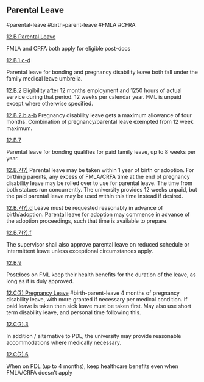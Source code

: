 ## Parental Leave

#parental-leave #birth-parent-leave #FMLA #CFRA

[12.B Parental Leave](UCPostDocs.pdf#page=42&selection=41,0,59,48)

FMLA and CRFA both apply for eligible post-docs

[12.B.1.c-d](UCPostDocs.pdf#page=42&selection=79,0,85,63)

Parental leave for bonding and pregnancy disability leave both fall under the family medical leave umbrella.

[12.B.2](UCPostDocs.pdf#page=44&selection=8,0,18,76)
Eligibility after 12 months employment and 1250 hours of actual service during that period. 12 weeks per calendar year. FML is unpaid except where otherwise specified.

[12.B.2.b.a-b](UCPostDocs.pdf#page=44&selection=44,0,71,6)
Pregnancy disability leave gets a maximum allowance of four months. Combination of pregnancy/parental leave exempted from 12 week maximum.

[12.B.7](UCPostDocs.pdf#page=44&selection=44,0,71,6)

Parental leave for bonding qualifies for paid family leave, up to 8 weeks per year. 

[12.B.7(?)](UCPostDocs.pdf#page=49&selection=51,0,59,43)
Parental leave may be taken within 1 year of birth or adoption. For birthing parents, any excess of FMLA/CRFA time at the end of pregnancy disability leave may be rolled over to use for parental leave. The time from both statues run concurrently. The university provides 12 weeks unpaid, but the paid parental leave may be used within this time instead if desired. 

[12.B.7(?).d](UCPostDocs.pdf#page=50&selection=12,0,42,58)
Leave must be requested reasonably in advance of birth/adoption. Parental leave for adoption may commence in advance of the adoption proceedings, such that time is available to prepare. 

[12.B.7(?).f](UCPostDocs.pdf#page=50&selection=64,0,70,62)

The supervisor shall also approve parental leave on reduced schedule or intermittent leave unless exceptional circumstances apply.

[12.B.9](UCPostDocs.pdf#page=50&selection=64,0,70,62)

Postdocs on FML keep their health benefits for the duration of the leave, as long as it is duly approved.

[12.C(?) Pregnancy Leave](UCPostDocs.pdf#page=51&selection=77,0,89,17)
#birth-parent-leave 
4 months of pregnancy disability leave, with more granted if necessary per medical condition. If paid leave is taken then sick leave must be taken first. May also use short term disability leave, and personal time following this. 

[12.C(?).3](UCPostDocs.pdf#page=52&selection=40,0,50,8)

In addition / alternative to PDL, the university may provide reasonable accommodations where medically necessary.

[12.C(?).6](UCPostDocs.pdf#page=53&selection=18,0,34,43)

When on PDL (up to 4 months), keep healthcare benefits even when FMLA/CRFA doesn't apply

